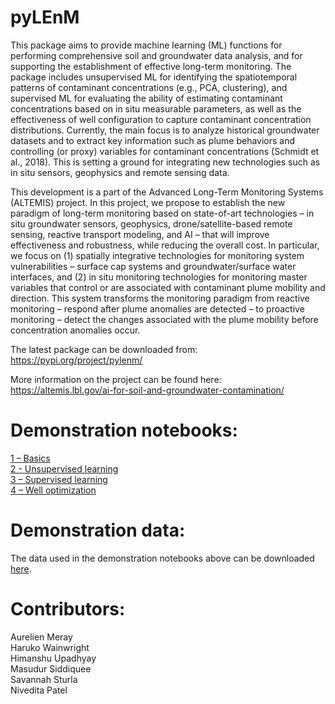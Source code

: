 # pyLEnM
This package aims to provide machine learning (ML) functions for performing comprehensive soil and groundwater data analysis, and for supporting the establishment of effective long-term monitoring. The package includes unsupervised ML for identifying the spatiotemporal patterns of contaminant concentrations (e.g., PCA, clustering), and supervised ML for evaluating the ability of estimating contaminant concentrations based on in situ measurable parameters, as well as the effectiveness of well configuration to capture contaminant concentration distributions. Currently, the main focus is to analyze historical groundwater datasets and to extract key information such as plume behaviors and controlling (or proxy) variables for contaminant concentrations (Schmidt et al., 2018). This is setting a ground for integrating new technologies such as in situ sensors, geophysics and remote sensing data. 

This development is a part of the Advanced Long-Term Monitoring Systems (ALTEMIS) project. In this project, we propose to establish the new paradigm of long-term monitoring based on state-of-art technologies – in situ groundwater sensors, geophysics, drone/satellite-based remote sensing, reactive transport modeling, and AI – that will improve effectiveness and robustness, while reducing the overall cost. In particular, we focus on (1) spatially integrative technologies for monitoring system vulnerabilities – surface cap systems and groundwater/surface water interfaces, and (2) in situ monitoring technologies for monitoring master variables that control or are associated with contaminant plume mobility and direction. This system transforms the monitoring paradigm from reactive monitoring – respond after plume anomalies are detected – to proactive monitoring – detect the changes associated with the plume mobility before concentration anomalies occur.

The latest package can be downloaded from: https://pypi.org/project/pylenm/

More information on the project can be found here: https://altemis.lbl.gov/ai-for-soil-and-groundwater-contamination/ 

# Demonstration notebooks:
[1 – Basics](https://colab.research.google.com/github/AurelienMeray/pylenm/blob/master/notebooks/1%29%20pyLEnM%20-%20Basics.ipynb)<br>
[2 - Unsupervised learning](https://colab.research.google.com/github/AurelienMeray/pylenm/blob/master/notebooks/2%29%20pyLEnM%20-%20Unsupervised%20Learning.ipynb)<br>
[3 – Supervised learning](https://colab.research.google.com/github/AurelienMeray/pylenm/blob/master/notebooks/3%29%20pyLEnM%20-%20Water%20Table%20Estimation.ipynb)<br>
[4 – Well optimization](https://colab.research.google.com/github/AurelienMeray/pylenm/blob/master/notebooks/4%29%20pyLEnM%20-%20Well%20Optimization.ipynb)<br>

# Demonstration data:
The data used in the demonstration notebooks above can be downloaded [here]( https://github.com/AurelienMeray/pylenm/tree/master/notebooks/data).

# Contributors:
Aurelien Meray<br>
Haruko Wainwright<br>
Himanshu Upadhyay<br>
Masudur Siddiquee<br>
Savannah Sturla<br>
Nivedita Patel<br>